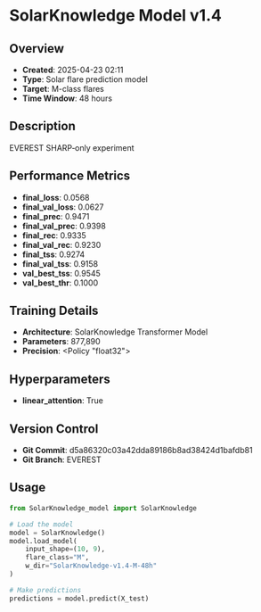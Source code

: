 # SolarKnowledge Model v1.4

## Overview
- **Created**: 2025-04-23 02:11
- **Type**: Solar flare prediction model
- **Target**: M-class flares
- **Time Window**: 48 hours

## Description
EVEREST SHARP‑only experiment

## Performance Metrics
- **final_loss**: 0.0568
- **final_val_loss**: 0.0627
- **final_prec**: 0.9471
- **final_val_prec**: 0.9398
- **final_rec**: 0.9335
- **final_val_rec**: 0.9230
- **final_tss**: 0.9274
- **final_val_tss**: 0.9158
- **val_best_tss**: 0.9545
- **val_best_thr**: 0.1000


## Training Details
- **Architecture**: SolarKnowledge Transformer Model
- **Parameters**: 877,890
- **Precision**: <Policy "float32">

## Hyperparameters
- **linear_attention**: True

## Version Control
- **Git Commit**: d5a86320c03a42dda89186b8ad38424d1bafdb81
- **Git Branch**: EVEREST

## Usage
```python
from SolarKnowledge_model import SolarKnowledge

# Load the model
model = SolarKnowledge()
model.load_model(
    input_shape=(10, 9), 
    flare_class="M", 
    w_dir="SolarKnowledge-v1.4-M-48h"
)

# Make predictions
predictions = model.predict(X_test)
```
